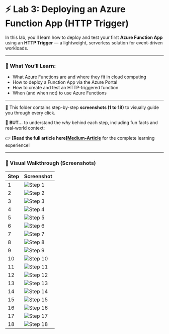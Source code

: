 # ⚡ Lab 3: Deploying an Azure Function App (HTTP Trigger)

In this lab, you'll learn how to deploy and test your first **Azure Function App** using an **HTTP Trigger** — a lightweight, serverless solution for event-driven workloads.

---

### 🎯 What You’ll Learn:
- What Azure Functions are and where they fit in cloud computing
- How to deploy a Function App via the Azure Portal
- How to create and test an HTTP-triggered function
- When (and when not) to use Azure Functions

---

📁 This folder contains step-by-step **screenshots (1 to 18)** to visually guide you through every click.

🧠 **BUT...** to understand the *why* behind each step, including fun facts and real-world context:

👉 **[Read the full article here][Medium-Article](https://medium.com/@sirohi-v/lab-3-getting-started-with-azure-function-apps-deploy-and-run-your-first-serverless-function-3168038ace39)** for the complete learning experience!

---

### 📸 Visual Walkthrough (Screenshots)


| Step | Screenshot |
|------|------------|
| 1 | ![Step 1](./images/1.png) |
| 2 | ![Step 2](./images/2.png) |
| 3 | ![Step 3](./images/3.png) |
| 4 | ![Step 4](./images/4.png) |
| 5 | ![Step 5](./images/5.png) |
| 6 | ![Step 6](./images/6.png) |
| 7 | ![Step 7](./images/7.png) |
| 8 | ![Step 8](./images/8.png) |
| 9 | ![Step 9](./images/9.png) |
| 10 | ![Step 10](./images/10.png) |
| 11 | ![Step 11](./images/11.png) |
| 12 | ![Step 12](./images/12.png) |
| 13 | ![Step 13](./images/13.png) |
| 14 | ![Step 14](./images/14.png) |
| 15 | ![Step 15](./images/15.png) |
| 16 | ![Step 16](./images/16.png) |
| 17 | ![Step 17](./images/17.png) |
| 18 | ![Step 18](./images/18.png) |
